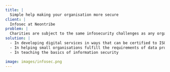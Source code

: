 ```yaml
---
title: |
  Simple help making your organisation more secure
client: |
  Infosec at Neontribe
problem: |
  Charities are subject to the same infosecurity challenges as any organisation. Yet charities are often heavily constrained by budget, and seldom have dedicated infosec staff. Knowledge of information security issues has to permeate the entire organisation to avoid risk to often vulnerable beneficiaries.
solution: |
  - In developing digital services in ways that can be certified to ISO 27001:2022
  - In helping small organisations fulfill the requirements of data protection regulations 
  - In teaching the basics of information security

image: images/infosec.png
---
```

